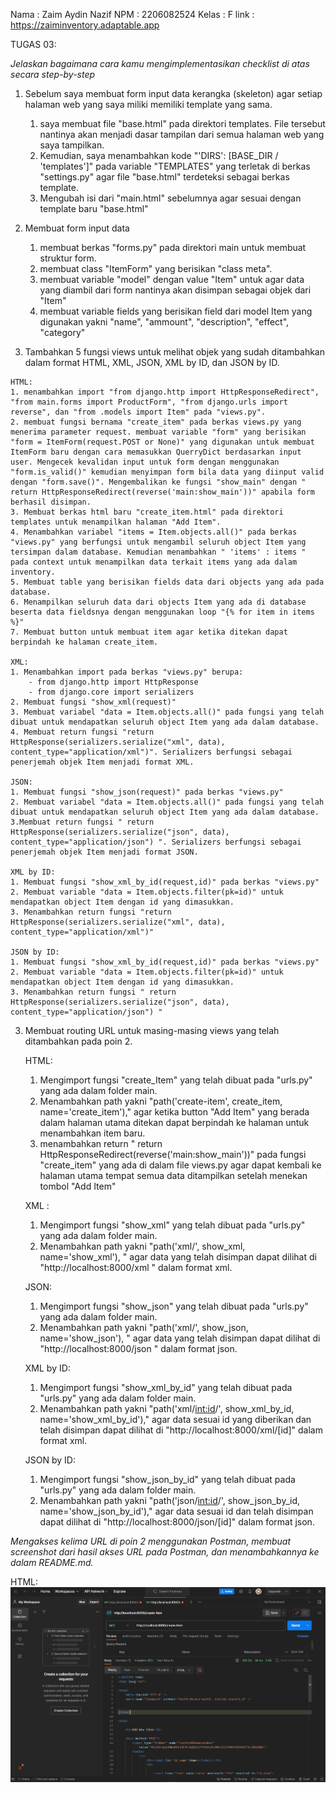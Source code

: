 Nama    : Zaim Aydin Nazif
NPM     : 2206082524
Kelas   : F
link    : https://zaiminventory.adaptable.app


TUGAS 03:

*Jelaskan bagaimana cara kamu mengimplementasikan checklist di atas secara step-by-step*

1. Sebelum saya membuat form input data kerangka (skeleton) agar setiap halaman web yang saya miliki memiliki template yang sama.

    1. saya membuat file "base.html" pada direktori templates. File tersebut nantinya akan menjadi dasar tampilan dari semua halaman web yang saya tampilkan. 
    2. Kemudian, saya menambahkan kode "'DIRS': [BASE_DIR / 'templates']" pada variable "TEMPLATES" yang terletak di berkas "settings.py" agar file "base.html" terdeteksi sebagai berkas template.
    3. Mengubah isi dari "main.html" sebelumnya agar sesuai dengan template baru "base.html"

2. Membuat form input data

    1. membuat berkas "forms.py" pada direktori main untuk membuat struktur form.
    2. membuat class "ItemForm" yang berisikan "class meta".
    3. membuat variable "model" dengan value "Item" untuk agar data yang diambil dari form nantinya akan disimpan sebagai objek dari "Item"
    4. membuat variable fields yang berisikan field dari model Item yang digunakan yakni "name", "ammount", "description", "effect", "category"
    

3.   Tambahkan 5 fungsi views untuk melihat objek yang sudah ditambahkan dalam format HTML, XML, JSON, XML by ID, dan JSON by ID.


    HTML:
    1. menambahkan import "from django.http import HttpResponseRedirect", "from main.forms import ProductForm", "from django.urls import reverse", dan "from .models import Item" pada "views.py".
    2. membuat fungsi bernama "create_item" pada berkas views.py yang menerima parameter request. membuat variable "form" yang berisikan "form = ItemForm(request.POST or None)" yang digunakan untuk membuat ItemForm baru dengan cara memasukkan QuerryDict berdasarkan input user. Mengecek kevalidan input untuk form dengan menggunakan "form.is_valid()" kemudian menyimpan form bila data yang diinput valid dengan "form.save()". Mengembalikan ke fungsi "show_main" dengan " return HttpResponseRedirect(reverse('main:show_main'))" apabila form berhasil disimpan.
    3. Membuat berkas html baru "create_item.html" pada direktori templates untuk menampilkan halaman "Add Item".
    4. Menambahkan variabel "items = Item.objects.all()" pada berkas "views.py" yang berfungsi untuk mengambil seluruh object Item yang tersimpan dalam database. Kemudian menambahkan " 'items' : items " pada context untuk menampilkan data terkait items yang ada dalam inventory.
    5. Membuat table yang berisikan fields data dari objects yang ada pada database.
    6. Menampilkan seluruh data dari objects Item yang ada di database beserta data fieldsnya dengan menggunakan loop "{% for item in items %}"
    7. Membuat button untuk membuat item agar ketika ditekan dapat berpindah ke halaman create_item.

    XML:
    1. Menambahkan import pada berkas "views.py" berupa:
        - from django.http import HttpResponse
        - from django.core import serializers
    2. Membuat fungsi "show_xml(request)"
    3. Membuat variabel "data = Item.objects.all()" pada fungsi yang telah dibuat untuk mendapatkan seluruh object Item yang ada dalam database.
    4. Membuat return fungsi "return HttpResponse(serializers.serialize("xml", data), content_type="application/xml")". Serializers berfungsi sebagai penerjemah objek Item menjadi format XML.

    JSON:
    1. Membuat fungsi "show_json(request)" pada berkas "views.py"
    2. Membuat variabel "data = Item.objects.all()" pada fungsi yang telah dibuat untuk mendapatkan seluruh object Item yang ada dalam database.
    3.Membuat return fungsi " return HttpResponse(serializers.serialize("json", data), content_type="application/json") ". Serializers berfungsi sebagai penerjemah objek Item menjadi format JSON.
    
    XML by ID:
    1. Membuat fungsi "show_xml_by_id(request,id)" pada berkas "views.py"
    2. Membuat variable "data = Item.objects.filter(pk=id)" untuk mendapatkan object Item dengan id yang dimasukkan.
    3. Menambahkan return fungsi "return HttpResponse(serializers.serialize("xml", data), content_type="application/xml")"

    JSON by ID:
    1. Membuat fungsi "show_xml_by_id(request,id)" pada berkas "views.py"
    2. Membuat variable "data = Item.objects.filter(pk=id)" untuk mendapatkan object Item dengan id yang dimasukkan.
    3. Menambahkan return fungsi " return HttpResponse(serializers.serialize("json", data), content_type="application/json") "
    
3. Membuat routing URL untuk masing-masing views yang telah ditambahkan pada poin 2.

    HTML:
    1. Mengimport fungsi "create_Item" yang telah dibuat pada "urls.py" yang ada dalam folder main.
    2. Menambahkan path yakni "path('create-item', create_item, name='create_item')," agar ketika button "Add Item" yang berada dalam halaman utama ditekan dapat berpindah ke halaman untuk menambahkan item baru.
    3. menambahkan return " return HttpResponseRedirect(reverse('main:show_main'))" pada fungsi "create_item" yang ada di dalam file views.py agar dapat kembali ke halaman utama tempat semua data ditampilkan setelah menekan tombol "Add Item"

    XML :
    1. Mengimport fungsi "show_xml" yang telah dibuat pada "urls.py" yang ada dalam folder main.
    2. Menambahkan path yakni "path('xml/', show_xml, name='show_xml'), " agar data yang telah disimpan dapat dilihat di "http://localhost:8000/xml " dalam format xml.

    JSON:
    1. Mengimport fungsi "show_json" yang telah dibuat pada "urls.py" yang ada dalam folder main.
    2. Menambahkan path yakni "path('xml/', show_json, name='show_json'), " agar data yang telah disimpan dapat dilihat di "http://localhost:8000/json " dalam format json.

    XML by ID:
    1. Mengimport fungsi "show_xml_by_id" yang telah dibuat pada "urls.py" yang ada dalam folder main.
    2. Menambahkan path yakni "path('xml/<int:id>/', show_xml_by_id, name='show_xml_by_id')," agar data sesuai id yang diberikan dan telah disimpan dapat dilihat di "http://localhost:8000/xml/[id]" dalam format xml.

    JSON by ID:
    1. Mengimport fungsi "show_json_by_id" yang telah dibuat pada "urls.py" yang ada dalam folder main.
    2. Menambahkan path yakni "path('json/<int:id>/', show_json_by_id, name='show_json_by_id')," agar data sesuai id dan telah disimpan dapat dilihat di "http://localhost:8000/json/[id]" dalam format json.

*Mengakses kelima URL di poin 2 menggunakan Postman, membuat screenshot dari hasil akses URL pada Postman, dan menambahkannya ke dalam README.md.*

HTML: 
![Alt text](image.png)



